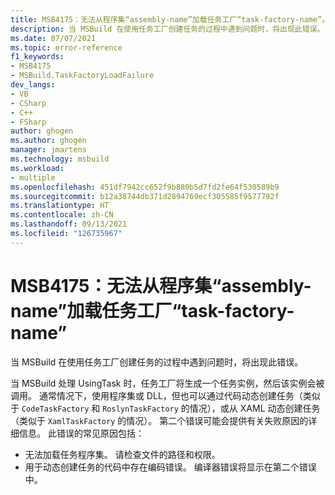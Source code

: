 ```yaml
---
title: MSB4175：无法从程序集“assembly-name”加载任务工厂“task-factory-name”。
description: 当 MSBuild 在使用任务工厂创建任务的过程中遇到问题时，将出现此错误。
ms.date: 07/07/2021
ms.topic: error-reference
f1_keywords:
- MSB4175
- MSBuild.TaskFactoryLoadFailure
dev_langs:
- VB
- CSharp
- C++
- FSharp
author: ghogen
ms.author: ghogen
manager: jmartens
ms.technology: msbuild
ms.workload:
- multiple
ms.openlocfilehash: 451df7942cc652f9b880b5d7fd2fe64f530589b9
ms.sourcegitcommit: b12a38744db371d2894769ecf305585f9577792f
ms.translationtype: HT
ms.contentlocale: zh-CN
ms.lasthandoff: 09/13/2021
ms.locfileid: "126735967"
---
```

# <a name="msb4175-the-task-factory-task-factory-name-could-not-be-loaded-from-the-assembly-assembly-name"></a>MSB4175：无法从程序集“assembly-name”加载任务工厂“task-factory-name”

当 MSBuild 在使用任务工厂创建任务的过程中遇到问题时，将出现此错误。

当 MSBuild 处理 UsingTask 时，任务工厂将生成一个任务实例，然后该实例会被调用。 通常情况下，使用程序集或 DLL，但也可以通过代码动态创建任务（类似于 `CodeTaskFactory` 和 `RoslynTaskFactory` 的情况），或从 XAML 动态创建任务（类似于 `XamlTaskFactory` 的情况）。 第二个错误可能会提供有关失败原因的详细信息。 此错误的常见原因包括：

- 无法加载任务程序集。 请检查文件的路径和权限。
- 用于动态创建任务的代码中存在编码错误。 编译器错误将显示在第二个错误中。
